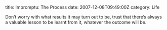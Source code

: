 title: Impromptu: The Process
date: 2007-12-08T09:49:00Z
category: Life

Don’t worry with what results it may turn out to be, trust that there’s always a valuable lesson to be learnt from it, whatever the outcome will be.
